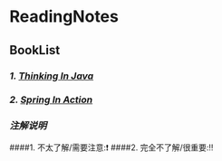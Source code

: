 #   ReadingNotes
##  BookList

### _1. [Thinking In Java](https://github.com/White-Chen/readingNotes/tree/master/Thinking-In-Java)_
### _2. [Spring In Action](https://github.com/White-Chen/readingNotes/tree/master/Spring-In-Action)_

### _注解说明_
####1. 不太了解/需要注意::heavy_exclamation_mark:
####2. 完全不了解/很重要::bangbang: